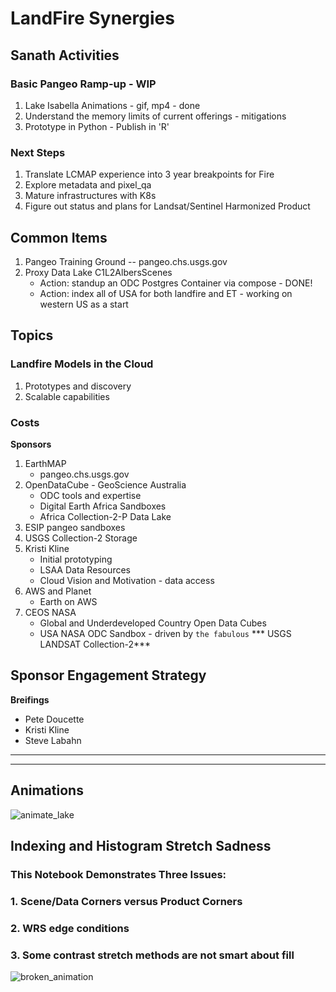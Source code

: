 # LandFire Synergies

## Sanath Activities

### Basic Pangeo Ramp-up - WIP

1. Lake Isabella Animations - gif, mp4 - done
2. Understand the memory limits of current offerings - mitigations
3. Prototype in Python - Publish in 'R'

### Next Steps
1. Translate LCMAP experience into 3 year breakpoints for Fire
2. Explore metadata and pixel_qa
3. Mature infrastructures with K8s
4. Figure out status and plans for Landsat/Sentinel Harmonized Product

## Common Items

1. Pangeo Training Ground -- pangeo.chs.usgs.gov
2. Proxy Data Lake C1L2AlbersScenes
	- Action: standup an ODC Postgres Container via compose - DONE!
	- Action: index all of USA for both landfire and ET - working on western US as a start

## Topics

### Landfire Models in the Cloud
1. Prototypes and discovery
2. Scalable capabilities

### Costs

**Sponsors**

1. EarthMAP
	- pangeo.chs.usgs.gov
2. OpenDataCube - GeoScience Australia
	- ODC tools and expertise
	- Digital Earth Africa Sandboxes	
	- Africa Collection-2-P Data Lake
3. ESIP
	pangeo sandboxes
4. USGS Collection-2 Storage
5. Kristi Kline
	- Initial prototyping
	- LSAA Data Resources
	- Cloud Vision and Motivation - data access
6. AWS and Planet
	- Earth on AWS
7. CEOS NASA
	- Global and Underdeveloped Country Open Data Cubes
	- USA NASA ODC Sandbox - driven by ```the fabulous``` *** USGS LANDSAT Collection-2***


## Sponsor Engagement Strategy

**Breifings**
- Pete Doucette
- Kristi Kline
- Steve Labahn

---
---
## Animations

![animate_lake](https://raw.githubusercontent.com/tonybutzer/notebook/master/05-Science-Outreach-Evaporation-Etc/10-Sanath/01-Animation-Exploration/isa.gif)


## Indexing and Histogram Stretch Sadness

### This Notebook Demonstrates Three Issues:

### 1. Scene/Data Corners versus Product Corners
### 2. WRS edge conditions
### 3. Some contrast stretch methods are not smart about fill


![broken_animation](https://raw.githubusercontent.com/tonybutzer/notebook/master/05-Science-Outreach-Evaporation-Etc/10-Sanath/01-Animation-Exploration/broken-isabella-animation.gif)


